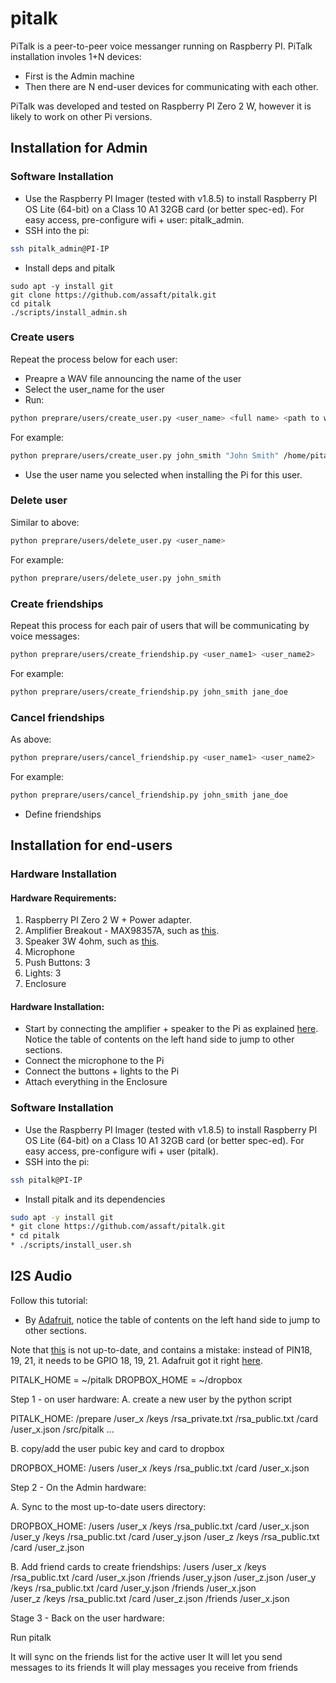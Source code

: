# pitalk
PiTalk is a peer-to-peer voice messanger running on Raspberry PI. PiTalk installation involes 1+N devices:
* First is the Admin machine
* Then there are N end-user devices for communicating with each other.

PiTalk was developed and tested on Raspberry PI Zero 2 W, however it is likely to work on other Pi versions. 



## Installation for Admin

### Software Installation
* Use the Raspberry PI Imager (tested with v1.8.5) to install Raspberry PI OS Lite (64-bit) on a Class 10 A1 32GB card (or better spec-ed). For easy access, pre-configure wifi + user: pitalk_admin.
* SSH into the pi:
```bash
ssh pitalk_admin@PI-IP
```
* Install deps and pitalk
```
sudo apt -y install git
git clone https://github.com/assaft/pitalk.git
cd pitalk
./scripts/install_admin.sh
```

### Create users
Repeat the process below for each user:
* Preapre a WAV file announcing the name of the user
* Select the user_name for the user
* Run:
```bash
python preprare/users/create_user.py <user_name> <full name> <path to wav file>
```
For example:
```bash
python preprare/users/create_user.py john_smith "John Smith" /home/pitalk/john_smith.wav
```
* Use the user name you selected when installing the Pi for this user.

### Delete user
Similar to above:
```bash
python preprare/users/delete_user.py <user_name>
```
For example:
```bash
python preprare/users/delete_user.py john_smith
```


### Create friendships
Repeat this process for each pair of users that will be communicating by voice messages:
```bash
python preprare/users/create_friendship.py <user_name1> <user_name2>
```
For example:
```bash
python preprare/users/create_friendship.py john_smith jane_doe
```

### Cancel friendships
As above:
```bash
python preprare/users/cancel_friendship.py <user_name1> <user_name2>
```
For example:
```bash
python preprare/users/cancel_friendship.py john_smith jane_doe
```


* Define friendships


## Installation for end-users

### Hardware Installation

#### Hardware Requirements:
1. Raspberry PI Zero 2 W + Power adapter.
2. Amplifier Breakout - MAX98357A, such as [this](https://www.adafruit.com/product/3006).
3. Speaker 3W 4ohm, such as [this](https://www.amazon.com/gp/product/B096NGVHL2/ref=ppx_yo_dt_b_search_asin_title?ie=UTF8&psc=1).
4. Microphone
5. Push Buttons: 3
6. Lights: 3
7. Enclosure

#### Hardware Installation:
* Start by connecting the amplifier + speaker to the Pi as explained [here](https://learn.adafruit.com/adafruit-max98357-i2s-class-d-mono-amp/raspberry-pi-wiring). Notice the table of contents on the left hand side to jump to other sections.
* Connect the microphone to the Pi
* Connect the buttons + lights to the Pi
* Attach everything in the Enclosure

### Software Installation

* Use the Raspberry PI Imager (tested with v1.8.5) to install Raspberry PI OS Lite (64-bit) on a Class 10 A1 32GB card (or better spec-ed). For easy access, pre-configure wifi + user (pitalk).
* SSH into the pi:
```bash
ssh pitalk@PI-IP
```
* Install pitalk and its dependencies
```bash
sudo apt -y install git
* git clone https://github.com/assaft/pitalk.git
* cd pitalk
* ./scripts/install_user.sh
```

## I2S Audio

Follow this tutorial:
* By [Adafruit](https://learn.adafruit.com/adafruit-max98357-i2s-class-d-mono-amp/raspberry-pi-wiring), notice the table of contents on the left hand side to jump to other sections.

Note that [this](https://www.lucadentella.it/en/2017/04/26/raspberry-pi-zero-audio-output-via-i2s/) is not up-to-date, and contains a mistake: instead of PIN18, 19, 21, it needs to be GPIO 18, 19, 21. Adafruit got it right [here](https://learn.adafruit.com/assets/37880).



PITALK_HOME = ~/pitalk
DROPBOX_HOME = ~/dropbox

Step 1 - on user hardware:
A. create a new user by the python script

PITALK_HOME:
             /prepare
                /user_x
                    /keys
                        /rsa_private.txt
                        /rsa_public.txt
                    /card
                        /user_x.json
             /src/pitalk
             ...

B. copy/add the user pubic key and card to dropbox 

DROPBOX_HOME:
            /users
                /user_x
                    /keys
                        /rsa_public.txt
                    /card
                        /user_x.json

Step 2 - On the Admin hardware:

A. Sync to the most up-to-date users directory:

DROPBOX_HOME:
            /users
                /user_x
                    /keys
                        /rsa_public.txt
                    /card
                        /user_x.json
                /user_y
                    /keys
                        /rsa_public.txt
                    /card
                        /user_y.json
                /user_z
                    /keys
                        /rsa_public.txt
                    /card
                        /user_z.json

B. Add friend cards to create friendships:
            /users
                /user_x
                    /keys
                        /rsa_public.txt
                    /card
                        /user_x.json
                    /friends
                        /user_y.json
                        /user_z.json
                /user_y
                    /keys
                        /rsa_public.txt
                    /card
                        /user_y.json
                    /friends 
                        /user_x.json           
                /user_z
                    /keys
                        /rsa_public.txt
                    /card
                        /user_z.json
                    /friends 
                        /user_x.json           


Stage 3 - Back on the user hardware:

Run pitalk

It will sync on the friends list for the active user
It will let you send messages to its friends
It will play messages you receive from friends
